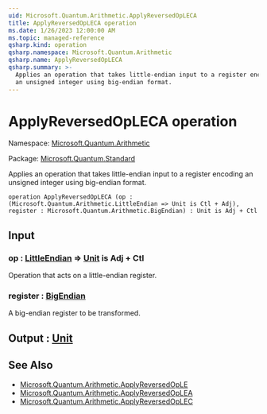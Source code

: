 ```yaml
---
uid: Microsoft.Quantum.Arithmetic.ApplyReversedOpLECA
title: ApplyReversedOpLECA operation
ms.date: 1/26/2023 12:00:00 AM
ms.topic: managed-reference
qsharp.kind: operation
qsharp.namespace: Microsoft.Quantum.Arithmetic
qsharp.name: ApplyReversedOpLECA
qsharp.summary: >-
  Applies an operation that takes little-endian input to a register encoding
  an unsigned integer using big-endian format.
---
```


# ApplyReversedOpLECA operation

Namespace: [Microsoft.Quantum.Arithmetic](xref:Microsoft.Quantum.Arithmetic)

Package: [Microsoft.Quantum.Standard](https://nuget.org/packages/Microsoft.Quantum.Standard)


Applies an operation that takes little-endian input to a register encodingan unsigned integer using big-endian format.

```qsharp
operation ApplyReversedOpLECA (op : (Microsoft.Quantum.Arithmetic.LittleEndian => Unit is Ctl + Adj), register : Microsoft.Quantum.Arithmetic.BigEndian) : Unit is Adj + Ctl
```


## Input

### op : [LittleEndian](xref:Microsoft.Quantum.Arithmetic.LittleEndian) => [Unit](xref:microsoft.quantum.qsharp.valueliterals#unit-literal)  is Adj + Ctl

Operation that acts on a little-endian register.


### register : [BigEndian](xref:Microsoft.Quantum.Arithmetic.BigEndian)

A big-endian register to be transformed.



## Output : [Unit](xref:microsoft.quantum.qsharp.valueliterals#unit-literal)



## See Also

- [Microsoft.Quantum.Arithmetic.ApplyReversedOpLE](xref:Microsoft.Quantum.Arithmetic.ApplyReversedOpLE)
- [Microsoft.Quantum.Arithmetic.ApplyReversedOpLEA](xref:Microsoft.Quantum.Arithmetic.ApplyReversedOpLEA)
- [Microsoft.Quantum.Arithmetic.ApplyReversedOpLEC](xref:Microsoft.Quantum.Arithmetic.ApplyReversedOpLEC)